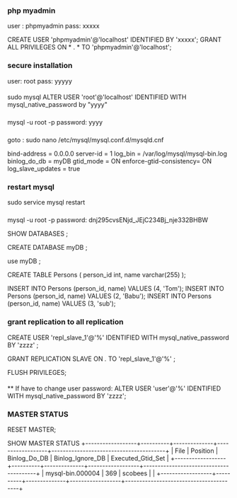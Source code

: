 
### php myadmin 
user : phpmyadmin
pass: xxxxx

CREATE USER 'phpmyadmin'@'localhost' IDENTIFIED BY 'xxxxx';
GRANT ALL PRIVILEGES ON * . * TO 'phpmyadmin'@'localhost';

### secure installation
user: root
pass: yyyyy


####
sudo mysql
ALTER USER 'root'@'localhost' IDENTIFIED WITH mysql_native_password by "yyyy"


###
mysql -u root -p
password: yyyy


###
goto : sudo nano /etc/mysql/mysql.conf.d/mysqld.cnf

bind-address            = 0.0.0.0
server-id               = 1
log_bin                 = /var/log/mysql/mysql-bin.log
binlog_do_db            = myDB 
gtid_mode               = ON
enforce-gtid-consistency= ON
log_slave_updates       = true


### restart mysql
sudo service mysql restart


### 
mysql -u root -p
password: dnj295cvsENjd_JEjC234Bj_nje332BHBW


SHOW DATABASES ;

CREATE DATABASE myDB ;

use myDB ;

CREATE TABLE Persons (
  person_id int,
  name varchar(255)
);

INSERT INTO Persons (person_id, name) VALUES (4, 'Tom');
INSERT INTO Persons (person_id, name) VALUES (2, 'Babu');
INSERT INTO Persons (person_id, name) VALUES (3, 'sub');


### grant replication to all replication



CREATE USER 'repl_slave_1'@'%'  IDENTIFIED WITH mysql_native_password BY 'zzzz' ;

GRANT REPLICATION SLAVE ON *.* TO 'repl_slave_1'@'%' ;

FLUSH PRIVILEGES;


####
** If have to change user password:
ALTER USER 'user'@'%' IDENTIFIED WITH mysql_native_password BY 'zzzz';


###  MASTER STATUS

RESET MASTER;

SHOW MASTER STATUS
+------------------+----------+--------------+------------------+----------------------------------------+
| File             | Position | Binlog_Do_DB | Binlog_Ignore_DB | Executed_Gtid_Set                      |
+------------------+----------+--------------+------------------+----------------------------------------+
| mysql-bin.000004 |      369 | scobees      |                  | 
+------------------+----------+--------------+------------------+----------------------------------------+


